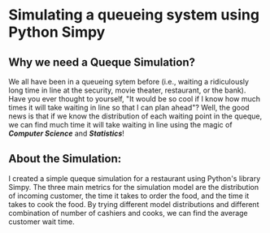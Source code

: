 # Simulating a queueing system using Python Simpy

## Why we need a Queque Simulation?
We all have been in a queueing sytem before (i.e., waiting a ridiculously long time in line at the security, movie theater, restaurant, or the bank). Have you ever thought to yourself, "It would be so cool if I know how much times it will take waiting in line so that I can plan ahead"? Well, the good news is that if we know the distribution of each waiting point in the queque, we can find much time it will take waiting in line using the magic of ***Computer Science*** and ***Statistics***! 

## About the Simulation:
I created a simple queque simulation for a restaurant using Python's library Simpy. The three main metrics for the simulation model are the distribution of incoming customer, the time it takes to order the food, and the time it takes to cook the food. By trying different model distributions and different combination of number of cashiers and cooks, we can find the average customer wait time. 
